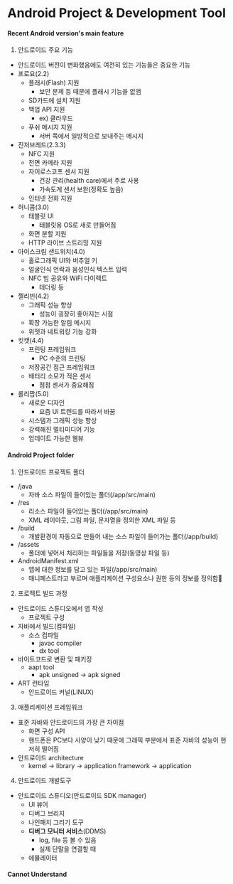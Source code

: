 # Android Project & Development Tool

#### Recent Android version's main feature
1. 안드로이드 주요 기능
  - 안드로이드 버전이 변화했음에도 여전히 있는 기능들은 중요한 기능
  - 프로요(2.2)
    + 플래시(Flash) 지원
      * 보안 문제 등 때문에 플래시 기능을 없앰
    + SD카드에 설치 지원
    + 백업 API 지원
      * ex) 클라우드
    + 푸쉬 메시지 지원
      * 서버 쪽에서 일방적으로 보내주는 메시지
  - 진저브레드(2.3.3)
    + NFC 지원
    + 전면 카메라 지원
    + 자이로스코프 센서 지원
      * 건강 관리(health care)에서 주로 사용
      * 가속도계 센서 보완(정확도 높음)
    + 인터넷 전화 지원
  - 허니콤(3.0)
    + 태블릿 UI
      * 태블릿용 OS로 새로 만들어짐
    + 화면 분할 지원
    + HTTP 라이브 스트리밍 지원
  - 아이스크림 샌드위치(4.0)
    + 홀로그래픽 UI와 버추얼 키
    + 얼굴인식 언락과 음성인식 텍스트 입력
    + NFC 빔 공유와 WiFi 다이렉트
      * 테더링 등
  - 젤리빈(4.2)
    + 그래픽 성능 향상
      * 성능이 굉장히 좋아지는 시점
    + 확장 가능한 알림 메시지
    + 위젯과 네트워킹 기능 강화
  - 킷캣(4.4)
    + 프린팅 프레임워크
      * PC 수준의 프린팅
    + 저장공간 접근 프레임워크
    + 배터리 소모가 적은 센서
      * 점점 센서가 중요해짐
  - 롤리팝(5.0)
    + 새로운 디자인
      * 요즘 UI 트렌드를 따라서 바꿈
    + 시스템과 그래픽 성능 향상
    + 강력해진 멀티미디어 기능
    + 업데이트 가능한 웹뷰

#### Android Project folder
1. 안드로이드 프로젝트 폴더
  - /java
    + 자바 소스 파일이 들어있는 폴더(/app/src/main)
  - /res
    + 리소스 파일이 들어있는 폴더(/app/src/main)
    + XML 레이아웃, 그림 파일, 문자열을 정의한 XML 파일 등
  - /build
    + 개발환경이 자동으로 만들어 내는 소스 파일이 들어가는 폴더(/app/build)
  - /assets
    + 폴더에 넣어서 처리하는 파일들을 저장(동영상 파일 등)
  - AndroidManifest.xml
    + 앱에 대한 정보를 담고 있는 파일(/app/src/main)
    + 매니페스트라고 부르며 애플리케이션 구성요소나 권한 등의 정보를 정의함
2. 프로젝트 빌드 과정
  - 안드로이드 스튜디오에서 앱 작성
    + 프로젝트 구성
  - 자바에서 빌드(컴파일)
    + 소스 컴파일
      * javac compiler
      * dx tool
  - 바이트코드로 변환 및 패키징
    + aapt tool
      * apk unsigned -> apk signed
  - ART 런타임
    + 안드로이드 커널(LINUX)
3. 애플리케이션 프레임워크
  - 표준 자바와 안드로이드의 가장 큰 차이점
    + 화면 구성 API
    + 핸드폰은 PC보다 사양이 낮기 때문에 그래픽 부분에서 표준 자바의 성능이 현저히 떨어짐
  - 안드로이드 architecture
    + kernel -> library -> application framework -> application
4. 안드로이드 개발도구
  - 안드로이드 스튜디오(안드로이드 SDK manager)
    + UI 뷰어
    + 디버그 브리지
    + 나인패치 그리기 도구
    + **디버그 모니터 서비스**(DDMS)
      * log, file 등 볼 수 있음
      * 실제 단말을 연결할 때
    + 에뮬레이터

#### Cannot Understand

